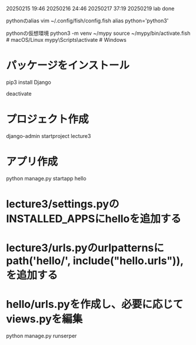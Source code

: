 20250215 19:46
20250216 24:46
20250217 37:19
20250219 lab done

pythonのalias
vim ~/.config/fish/config.fish
alias python='python3'

pythonの仮想環境
python3 -m venv ~/mypy
source ~/mypy/bin/activate.fish # macOS/Linux
mypy\Scripts\activate     # Windows

# パッケージをインストール
pip3 install Django

deactivate

# プロジェクト作成
django-admin startproject lecture3

# アプリ作成
python manage.py startapp hello

# lecture3/settings.pyのINSTALLED_APPSにhelloを追加する
# lecture3/urls.pyのurlpatternsにpath('hello/', include("hello.urls")),を追加する
# hello/urls.pyを作成し、必要に応じてviews.pyを編集


python manage.py runserper


